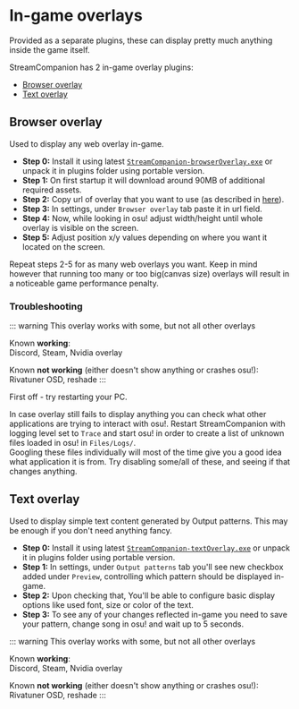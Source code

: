 # In-game overlays

Provided as a separate plugins, these can display pretty much anything inside the game itself.  

StreamCompanion has 2 in-game overlay plugins:
* [Browser overlay](#browser-overlay)
* [Text overlay](#text-overlay)

## Browser overlay

Used to display any web overlay in-game.

* **Step 0:** Install it using latest [`StreamCompanion-browserOverlay.exe`][latestRelease] or unpack it in plugins folder using portable version.
* **Step 1:** On first startup it will download around 90MB of additional required assets.
* **Step 2:** Copy url of overlay that you want to use (as described in [here](./configuration.md#web-overlays)).
* **Step 3:** In settings, under `Browser overlay` tab paste it in url field.
* **Step 4:** Now, while looking in osu! adjust width/height until whole overlay is visible on the screen.
* **Step 5:** Adjust position x/y values depending on where you want it located on the screen.

Repeat steps 2-5 for as many web overlays you want. Keep in mind however that running too many or too big(canvas size) overlays will result in a noticeable game performance penalty.

### Troubleshooting

::: warning This overlay works with some, but not all other overlays

Known **working**:  
Discord, Steam, Nvidia overlay

Known **not working** (either doesn't show anything or crashes osu!):  
Rivatuner OSD, reshade
:::

First off - try restarting your PC.  

In case overlay still fails to display anything you can check what other applications are trying to interact with osu!. Restart StreamCompanion with logging level set to `Trace` and start osu! in order to create a list of unknown files loaded in osu! in `Files/Logs/`.  
Googling these files individually will most of the time give you a good idea what application it is from. Try disabling some/all of these, and seeing if that changes anything.

## Text overlay

Used to display simple text content generated by Output patterns. This may be enough if you don't need anything fancy.

* **Step 0:** Install it using latest [`StreamCompanion-textOverlay.exe`][latestRelease] or unpack it in plugins folder using portable version.
* **Step 1:** In settings, under `Output patterns` tab you'll see new checkbox added under `Preview`, controlling which pattern should be displayed in-game.
* **Step 2:** Upon checking that, You'll be able to configure basic display options like used font, size or color of the text.
* **Step 3:** To see any of your changes reflected in-game you need to save your pattern, change song in osu! and wait up to 5 seconds.

::: warning This overlay works with some, but not all other overlays

Known **working**:  
Discord, Steam, Nvidia overlay

Known **not working** (either doesn't show anything or crashes osu!):  
Rivatuner OSD, reshade
:::

[latestRelease]: <https://github.com/Piotrekol/StreamCompanion/releases/latest/>